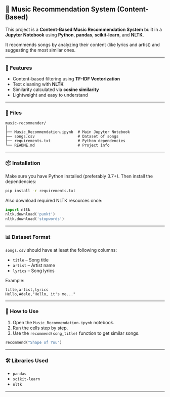 

## 🎵 Music Recommendation System (Content-Based)

This project is a **Content-Based Music Recommendation System** built in a **Jupyter Notebook** using **Python**, **pandas**, **scikit-learn**, and **NLTK**.

It recommends songs by analyzing their content (like lyrics and artist) and suggesting the most similar ones.

---

### 📌 Features

* Content-based filtering using **TF-IDF Vectorization**
* Text cleaning with **NLTK**
* Similarity calculated via **cosine similarity**
* Lightweight and easy to understand

---

### 📁 Files

```
music-recommender/
│
├── Music_Recommendation.ipynb  # Main Jupyter Notebook
├── songs.csv                   # Dataset of songs
├── requirements.txt            # Python dependencies
└── README.md                   # Project info
```

---

### 📦 Installation

Make sure you have Python installed (preferably 3.7+). Then install the dependencies:

```bash
pip install -r requirements.txt
```

Also download required NLTK resources once:

```python
import nltk
nltk.download('punkt')
nltk.download('stopwords')
```

---

### 📊 Dataset Format

`songs.csv` should have at least the following columns:

* `title` – Song title
* `artist` – Artist name
* `lyrics` – Song lyrics

Example:

```csv
title,artist,lyrics
Hello,Adele,"Hello, it's me..."
```

---

### 🚀 How to Use

1. Open the `Music_Recommendation.ipynb` notebook.
2. Run the cells step by step.
3. Use the `recommend(song_title)` function to get similar songs.

```python
recommend("Shape of You")
```

---

### 🛠 Libraries Used

* `pandas`
* `scikit-learn`
* `nltk`

---

